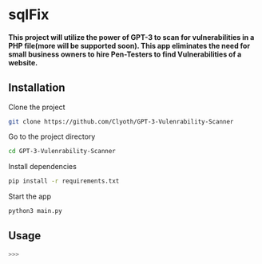 # sqlFix

#### This project will utilize the power of GPT-3 to scan for vulnerabilities in a PHP file(more will be supported soon). This app eliminates the need for small business owners to hire Pen-Testers to find Vulnerabilities of a website. 
## Installation

Clone the project

```bash
git clone https://github.com/Clyoth/GPT-3-Vulenrability-Scanner
```

Go to the project directory

```bash
cd GPT-3-Vulenrability-Scanner
```

Install dependencies

```bash
pip install -r requirements.txt
```

Start the app

```bash
python3 main.py
```
## Usage

```python
>>>


